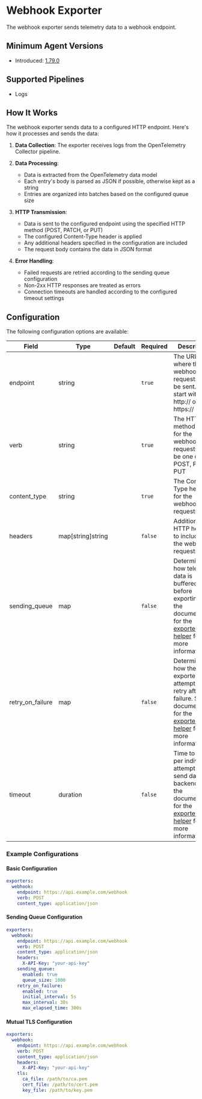 # Webhook Exporter

The webhook exporter sends telemetry data to a webhook endpoint.

## Minimum Agent Versions
<!-- Modify this if we decide to patch release -->
- Introduced: [1.79.0](https://github.com/observIQ/bindplane-otel-collector/releases/tag/v1.79.0)

## Supported Pipelines

- Logs

## How It Works

The webhook exporter sends data to a configured HTTP endpoint. Here's how it processes and sends the data:

1. **Data Collection**: The exporter receives logs from the OpenTelemetry Collector pipeline.

2. **Data Processing**:
   - Data is extracted from the OpenTelemetry data model
   - Each entry's body is parsed as JSON if possible, otherwise kept as a string
   - Entries are organized into batches based on the configured queue size

3. **HTTP Transmission**:
   - Data is sent to the configured endpoint using the specified HTTP method (POST, PATCH, or PUT)
   - The configured Content-Type header is applied
   - Any additional headers specified in the configuration are included
   - The request body contains the data in JSON format

4. **Error Handling**:
   - Failed requests are retried according to the sending queue configuration
   - Non-2xx HTTP responses are treated as errors
   - Connection timeouts are handled according to the configured timeout settings

## Configuration

The following configuration options are available:

| Field            | Type              | Default | Required | Description                                                                          |
|------------------|-------------------|---------|----------|--------------------------------------------------------------------------------------|
| endpoint         | string            |         | `true`   | The URL where the webhook requests will be sent. Must start with http:// or https:// |
| verb             | string            |         | `true`   | The HTTP method to use for the webhook requests. Must be one of: POST, PATCH, PUT    |
| content_type     | string            |         | `true`   | The Content-Type header for the webhook requests                                     |
| headers          | map[string]string |         | `false`  | Additional HTTP headers to include in the webhook requests                           |
| sending_queue    | map               |         | `false`  | Determines how telemetry data is buffered before exporting. See the documentation for the [exporter helper](https://github.com/open-telemetry/opentelemetry-collector/blob/v0.127.0/exporter/exporterhelper/README.md) for more information.                                                                                           |
| retry_on_failure | map               |         | `false`  | Determines how the exporter will attempt to retry after a failure. See the documentation for the [exporter helper](https://github.com/open-telemetry/opentelemetry-collector/blob/v0.127.0/exporter/exporterhelper/README.md) for more information.                                                                                           |
| timeout          | duration          |         | `false`  | Time to wait per individual attempt to send data to a backend. See the documentation for the [exporter helper](https://github.com/open-telemetry/opentelemetry-collector/blob/v0.127.0/exporter/exporterhelper/README.md) for more information.                                                                                           |


### Example Configurations

#### Basic Configuration
```yaml
exporters:
  webhook:
    endpoint: https://api.example.com/webhook
    verb: POST
    content_type: application/json
```

#### Sending Queue Configuration
```yaml
exporters:
  webhook:
    endpoint: https://api.example.com/webhook
    verb: POST
    content_type: application/json
    headers:
      X-API-Key: "your-api-key"
    sending_queue:
      enabled: true
      queue_size: 1000
    retry_on_failure:
      enabled: true
      initial_interval: 5s
      max_interval: 30s
      max_elapsed_time: 300s
```

#### Mutual TLS Configuration
```yaml
exporters:
  webhook:
    endpoint: https://api.example.com/webhook
    verb: POST
    content_type: application/json
    headers:
      X-API-Key: "your-api-key"
    tls:
      ca_file: /path/to/ca.pem
      cert_file: /path/to/cert.pem
      key_file: /path/to/key.pem
```

